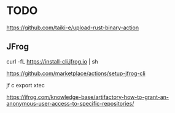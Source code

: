 # TODO



https://github.com/taiki-e/upload-rust-binary-action

## JFrog

curl -fL https://install-cli.jfrog.io | sh

https://github.com/marketplace/actions/setup-jfrog-cli

jf c export xtec

https://jfrog.com/knowledge-base/artifactory-how-to-grant-an-anonymous-user-access-to-specific-repositories/

